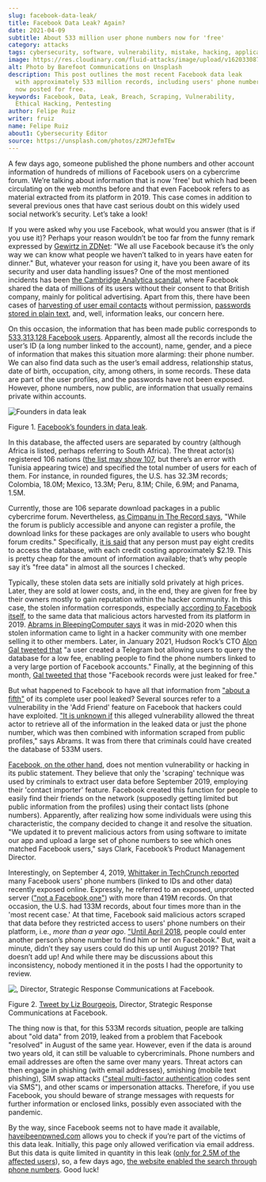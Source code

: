```yaml
---
slug: facebook-data-leak/
title: Facebook Data Leak? Again?
date: 2021-04-09
subtitle: About 533 million user phone numbers now for 'free'
category: attacks
tags: cybersecurity, software, vulnerability, mistake, hacking, application
image: https://res.cloudinary.com/fluid-attacks/image/upload/v1620330872/blog/facebook-data-leak/cover_u38ho9.webp
alt: Photo by Barefoot Communications on Unsplash
description: This post outlines the most recent Facebook data leak
  with approximately 533 million records, including users' phone numbers,
  now posted for free.
keywords: Facebook, Data, Leak, Breach, Scraping, Vulnerability,
  Ethical Hacking, Pentesting
author: Felipe Ruiz
writer: fruiz
name: Felipe Ruiz
about1: Cybersecurity Editor
source: https://unsplash.com/photos/z2M7JefmTEw
---
```


A few days ago, someone published the phone numbers and other account
information of hundreds of millions of Facebook users on a cybercrime
forum. We’re talking about information that is now 'free' but which had
been circulating on the web months before and that even Facebook refers
to as material extracted from its platform in 2019. This case comes in
addition to several previous ones that have cast serious doubt on this
widely used social network’s security. Let’s take a look\!

If you were asked why you use Facebook, what would you answer (that is
if you use it)? Perhaps your reason wouldn’t be too far from the funny
remark expressed by [Gewirtz in
ZDNet](https://www.zdnet.com/article/new-poll-shows-facebooks-severe-trust-problem/):
"We all use Facebook because it’s the only way we can know what people
we haven’t talked to in years have eaten for dinner." But, whatever your
reason for using it, have you been aware of its security and user data
handling issues? One of the most mentioned incidents has been [the
Cambridge Analytica
scandal](https://en.wikipedia.org/wiki/Facebook%E2%80%93Cambridge_Analytica_data_scandal),
where Facebook shared the data of millions of its users without their
consent to that British company, mainly for political advertising. Apart
from this, there have been cases of [harvesting of user email
contacts](https://www.zdnet.com/article/facebook-harvested-1-5-million-user-email-contacts-without-permission/)
without permission, [passwords stored in plain
text](https://www.zdnet.com/article/facebook-we-stored-hundreds-of-millions-of-passwords-in-plain-text/),
and, well, information leaks, our concern here.

On this occasion, the information that has been made public corresponds
to [533,313,128 Facebook
users](https://www.bleepingcomputer.com/news/security/533-million-facebook-users-phone-numbers-leaked-on-hacker-forum/).
Apparently, almost all the records include the user’s ID (a long number
linked to the account), name, gender, and a piece of information that
makes this situation more alarming: their phone number. We can also find
data such as the user’s email address, relationship status, date of
birth, occupation, city, among others, in some records. These data are
part of the user profiles, and the passwords have not been exposed.
However, phone numbers, now public, are information that usually remains
private within accounts.

<div class="imgblock">

![Founders in data leak](https://res.cloudinary.com/fluid-attacks/image/upload/v1620330871/blog/facebook-data-leak/founders_hnumfx.webp)

<div class="title">

Figure 1. [Facebook’s founders in data
leak](https://www.bleepingcomputer.com/news/security/533-million-facebook-users-phone-numbers-leaked-on-hacker-forum/).

</div>

</div>

In this database, the affected users are separated by country (although
Africa is listed, perhaps referring to South Africa). The threat
actor(s) registered 106 nations ([the list may
show 107](https://threadreaderapp.com/thread/1349671294808285184.html),
but there’s an error with Tunisia appearing twice) and specified the
total number of users for each of them. For instance, in rounded
figures, the U.S. has 32.3M records; Colombia, 18.0M; Mexico, 13.3M;
Peru, 8.1M; Chile, 6.9M; and Panama, 1.5M.

Currently, those are 106 separate download packages in a public
cybercrime forum. Nevertheless, [as Cimpanu in The Record
says](https://therecord.media/phone-numbers-for-533-million-facebook-users-leaked-on-hacking-forum/),
"While the forum is publicly accessible and anyone can register a
profile, the download links for these packages are only available to
users who bought forum credits." Specifically, [it is
said](https://www.bleepingcomputer.com/news/security/533-million-facebook-users-phone-numbers-leaked-on-hacker-forum/)
that any person must pay eight credits to access the database, with each
credit costing approximately $2.19. This is pretty cheap for the amount
of information available; that’s why people say it’s "free data" in
almost all the sources I checked.

Typically, these stolen data sets are initially sold privately at high
prices. Later, they are sold at lower costs, and, in the end, they are
given for free by their owners mostly to gain reputation within the
hacker community. In this case, the stolen information corresponds,
especially [according to Facebook
itself](https://about.fb.com/news/2021/04/facts-on-news-reports-about-facebook-data/),
to the same data that malicious actors harvested from its platform in 2019.
[Abrams in BleepingComputer says](https://www.bleepingcomputer.com/news/security/533-million-facebook-users-phone-numbers-leaked-on-hacker-forum/)
it was in mid-2020 when this stolen information came to light in a
hacker community with one member selling it to other members. Later, in
January 2021, Hudson Rock’s CTO [Alon Gal tweeted
that](https://twitter.com/UnderTheBreach/status/1349674272227266563) "a
user created a Telegram bot allowing users to query the database for a
low fee, enabling people to find the phone numbers linked to a very
large portion of Facebook accounts." Finally, at the beginning of this
month, [Gal tweeted
that](https://twitter.com/UnderTheBreach/status/1378314424239460352)
those "Facebook records were just leaked for free."

But what happened to Facebook to have all that information from ["about
a
fifth"](https://therecord.media/phone-numbers-for-533-million-facebook-users-leaked-on-hacking-forum/)
of its complete user pool leaked? Several sources refer to a
vulnerability in the 'Add Friend' feature on Facebook that hackers could
have exploited. ["It is unknown
if](https://www.bleepingcomputer.com/news/security/533-million-facebook-users-phone-numbers-leaked-on-hacker-forum/)
this alleged vulnerability allowed the threat actor to retrieve all of
the information in the leaked data or just the phone number, which was
then combined with information scraped from public profiles," says
Abrams. It was from there that criminals could have created the database
of 533M users.

[Facebook, on the other
hand](https://about.fb.com/news/2021/04/facts-on-news-reports-about-facebook-data/),
does not mention vulnerability or hacking in its public statement. They
believe that only the 'scraping' technique was used by criminals to
extract user data before September 2019, employing their 'contact
importer' feature. Facebook created this function for people to easily
find their friends on the network (supposedly getting limited but public
information from the profiles) using their contact lists (phone
numbers). Apparently, after realizing how some individuals were using
this characteristic, the company decided to change it and resolve the
situation. "We updated it to prevent malicious actors from using
software to imitate our app and upload a large set of phone numbers to
see which ones matched Facebook users," says Clark, Facebook’s Product
Management Director.

Interestingly, on September 4, 2019, [Whittaker in TechCrunch
reported](https://techcrunch.com/2019/09/04/facebook-phone-numbers-exposed/)
many Facebook users' phone numbers (linked to IDs and other data)
recently exposed online. Expressly, he referred to an exposed,
unprotected server (["not a Facebook
one"](https://www.forbes.com/sites/daveywinder/2019/09/05/facebook-security-snafu-exposes-419-million-user-phone-numbers/?sh=2e0ad5901ab7))
with more than 419M records. On that occasion, the U.S. had 133M
records, about four times more than in the 'most recent case.' At that
time, Facebook said malicious actors scraped that data before they
restricted access to users' phone numbers on their platform, i.e., *more
than a year ago*. ["Until
April 2018](https://edition.cnn.com/2019/09/04/tech/facebook-phone-numbers-exposed),
people could enter another person’s phone number to find him or her on
Facebook." But, wait a minute, didn’t they say users could do this up
until August 2019? That doesn’t add up\! And while there may be
discussions about this inconsistency, nobody mentioned it in the posts I
had the opportunity to review.

<div class="imgblock">

![,
Director, Strategic Response Communications at
Facebook.](https://res.cloudinary.com/fluid-attacks/image/upload/v1620330871/blog/facebook-data-leak/lizb_mqlyam.webp)

<div class="title">

Figure 2. [Tweet by Liz
Bourgeois](https://twitter.com/Liz_Shepherd/status/1378398417450377222),
Director, Strategic Response Communications at Facebook.

</div>

</div>

The thing now is that, for this 533M records situation, people are
talking about "old data" from 2019, leaked from a problem that Facebook
"resolved" in August of the same year. However, even if the data is
around two years old, it can still be valuable to cybercriminals. Phone
numbers and email addresses are often the same over many years. Threat
actors can then engage in phishing (with email addresses), smishing
(mobile text phishing), SIM swap attacks (["steal multi-factor
authentication](https://www.bleepingcomputer.com/news/security/533-million-facebook-users-phone-numbers-leaked-on-hacker-forum/)
codes sent via SMS"), and other scams or impersonation attacks.
Therefore, if you use Facebook, you should beware of strange messages
with requests for further information or enclosed links, possibly even
associated with the pandemic.

By the way, since Facebook seems not to have made it available,
[haveibeenpwned.com](https://haveibeenpwned.com/) allows you to check if
you’re part of the victims of this data leak. Initially, this page only
allowed verification via email address. But this data is quite limited
in quantity in this leak ([only for 2.5M of the affected
users](https://www.bleepingcomputer.com/news/security/how-to-check-if-your-info-was-exposed-in-the-facebook-data-leak/)),
so, a few days ago, [the website enabled the search through phone
numbers](https://www.troyhunt.com/the-facebook-phone-numbers-are-now-searchable-in-have-i-been-pwned/#comment-5332905964).
Good luck\!
